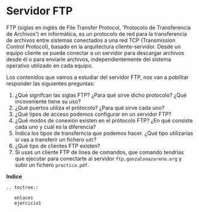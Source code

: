 # Servidor FTP


FTP (siglas en inglés de File Transfer Protocol, 'Protocolo de Transferencia de Archivos') en informática, es un protocolo de red para la transferencia de archivos entre sistemas conectados a una red TCP (Transmission Control Protocol), basado en la arquitectura cliente-servidor. Desde un equipo cliente se puede conectar a un servidor para descargar archivos desde él o para enviarle archivos, independientemente del sistema operativo utilizado en cada equipo.

Los contenidos que vamos a estudiar del servidor FTP, nos van a pobilitar responder las siguientes preguntas:

1. ¿Qué signifcan las siglas FTP? ¿Para qué sirve dicho protocolo? ¿Qué incoveniente tiene su uso?
2. ¿Qué puertos utiliza el prótocolo? ¿Para qué sirve cada uno?
3. ¿Qué tipos de acceso podemos configurar en un servidor FTP?
4. ¿Qué modos de conexión existen en el prótocolo FTP? ¿En qué consiste cada uno y cuál es la diferencia?
5. Índica los tipos de transferncia que podemos hacer. ¿Qué tipo utilizarías si vas a transferir un fichero `odt`?
6. ¿Qué tipo de clientes FTP existen?
7. Si usas un cliente FTP de línea de comandos, que comando tendrías que ejecutar para conectarte al servidor `ftp.gonzalonazareno.org` y subir un fichero `practica.pdf`.


**Indice**
```eval_rst
.. toctree::
   
   enlaces
   ejercicio1
```
   
